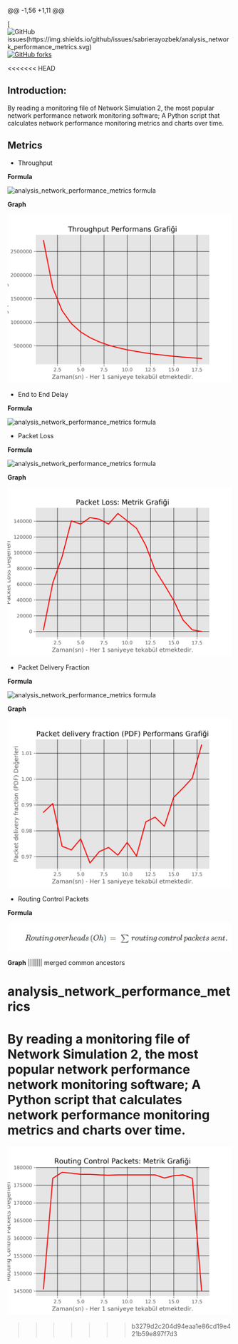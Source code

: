 @@ -1,56 +1,11 @@

[![GitHub issues(https://img.shields.io/github/issues/sabrierayozbek/analysis_network_performance_metrics.svg)](https://github.com/analysis_network_performance_metrics/issues)
[![GitHub forks](https://img.shields.io/github/forks/sabrierayozbek/analysis_network_performance_metrics.svg)](https://github.com/analysis_network_performance_metrics/network)


<<<<<<< HEAD
## Introduction:

By reading a monitoring file of Network Simulation 2, the most popular network performance network monitoring software; A Python script that calculates network performance monitoring metrics and charts over time.

## Metrics 

- Throughput

**Formula**

![analysis_network_performance_metrics formula](https://github.com/sabrierayozbek/analysis_network_performance_metrics/blob/master/Throughput/formula.png)

**Graph**

![analysis_network_performance_metrics graph](https://github.com/sabrierayozbek/analysis_network_performance_metrics/blob/master/Throughput/grafik.png)

- End to End Delay

**Formula**

![analysis_network_performance_metrics formula](https://github.com/sabrierayozbek/analysis_network_performance_metrics/blob/master/EDD/formula.png)

- Packet Loss

**Formula**

![analysis_network_performance_metrics formula](https://github.com/sabrierayozbek/analysis_network_performance_metrics/blob/master/PL/formula.png)

**Graph**

![analysis_network_performance_metrics graph](https://github.com/sabrierayozbek/analysis_network_performance_metrics/blob/master/PL/grafik.png)

- Packet Delivery Fraction

**Formula**

![analysis_network_performance_metrics formula](https://github.com/sabrierayozbek/analysis_network_performance_metrics/blob/master/PDF/formula.png)

**Graph**

![analysis_network_performance_metrics graph](https://github.com/sabrierayozbek/analysis_network_performance_metrics/blob/master/PDF/grafik.png)

- Routing Control Packets

**Formula**

![analysis_network_performance_metrics formula](https://github.com/sabrierayozbek/analysis_network_performance_metrics/blob/master/RCP/formula.png)

**Graph**
||||||| merged common ancestors
# analysis_network_performance_metrics
 By reading a monitoring file of Network Simulation 2, the most popular network performance network monitoring software; A Python script that calculates network performance monitoring metrics and charts over time.
=======

![analysis_network_performance_metrics graph](https://github.com/sabrierayozbek/analysis_network_performance_metrics/blob/master/RCP/grafik.png)
>>>>>>> b3279d2c204d94eaa1e86cd19e421b59e897f7d3